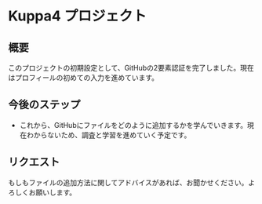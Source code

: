 # Kuppa4 プロジェクト

## 概要
このプロジェクトの初期設定として、GitHubの2要素認証を完了しました。現在はプロフィールの初めての入力を進めています。

## 今後のステップ
- これから、GitHubにファイルをどのように追加するかを学んでいきます。現在わからないため、調査と学習を進めていく予定です。

## リクエスト
もしもファイルの追加方法に関してアドバイスがあれば、お聞かせください。よろしくお願いします。
